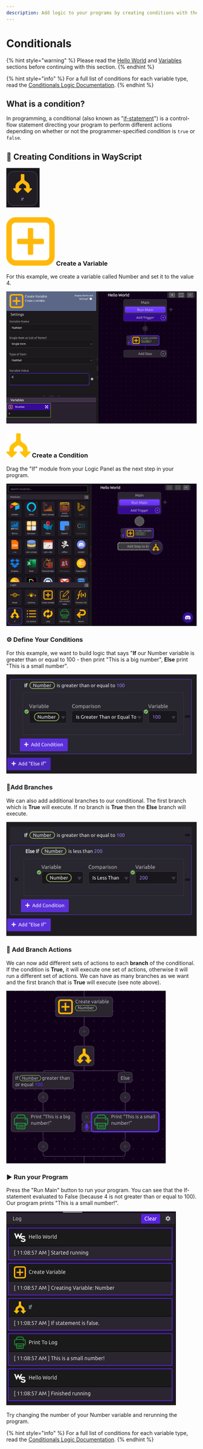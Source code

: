 ```yaml
---
description: Add logic to your programs by creating conditions with the If Module.
---
```


# Conditionals

{% hint style="warning" %}
Please read the [Hello World](hello-world.md) and [Variables](variables.md) sections before continuing with this section.
{% endhint %}

{% hint style="info" %}
For a full list of conditions for each variable type, read the [Conditionals Logic Documentation](../library/logic/conditionals.md).
{% endhint %}

## What is a condition?

In programming, a conditional \(also known as "[if-statement](../library/logic/conditionals.md#if-else)"\) is a control-flow statement directing your program to perform different actions depending on whether or not the programmer-specified _condition_ is `true` or `false`.

## 🌟 Creating Conditions in WayScript

![](../.gitbook/assets/screenshot-2019-07-15-17.32.43.png)

### ![](../.gitbook/assets/create_var.png) Create a Variable

For this example, we create a variable called Number and set it to the value 4.

![](../.gitbook/assets/screenshot-2019-07-16-09.55.12.png)

### ![](../.gitbook/assets/conditional.png) Create a Condition

Drag the "If" module from your Logic Panel as the next step in your program.

![](../.gitbook/assets/screenshot-2019-07-16-10.10.10.png)

### ⚙ Define Your Conditions

For this example, we want to build logic that says "**If** our Number variable is greater than or equal to 100 - then print "This is a big number", **Else** print "This is a small number".

![If Number is Greater Than or Equal to 100](../.gitbook/assets/screen-shot-2019-08-22-at-12.52.15-pm.png)

### 🌵Add Branches

We can also add additional branches to our conditional. The first branch which is **True** will execute. If no branch is **True** then the **Else** branch will execute.

![If Number is Greater Than or Equal to 100, Else If Number is Less Than 200](../.gitbook/assets/screen-shot-2019-08-22-at-12.50.41-pm.png)

### 🌲 Add Branch Actions

We can now add different sets of actions to each **branch** of the conditional. If the condition is **True,** it will execute one set of actions, otherwise it will run a different set of actions. We can have as many branches as we want and the first branch that is **True** will execute \(see note above\).

![](../.gitbook/assets/screenshot-2019-07-16-11.07.47.png)

### ▶ Run your Program

Press the "Run Main" button to run your program. You can see that the If-statement evaluated to False \(because 4 is not greater than or equal to 100\). Our program prints "This is a small number!".

![](../.gitbook/assets/screenshot-2019-07-16-11.09.27.png)

Try changing the number of your Number variable and rerunning the program.

{% hint style="info" %}
For a full list of conditions for each variable type, read the [Conditionals Logic Documentation](../library/logic/conditionals.md).
{% endhint %}

